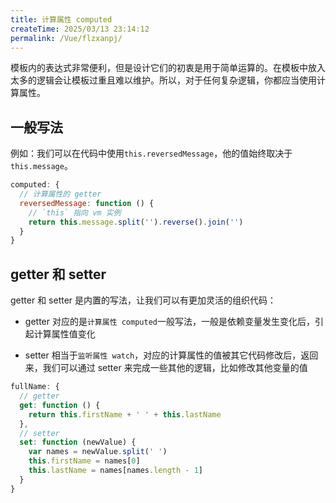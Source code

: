 ```yaml
---
title: 计算属性 computed
createTime: 2025/03/13 23:14:12
permalink: /Vue/flzxanpj/
---
```


模板内的表达式非常便利，但是设计它们的初衷是用于简单运算的。在模板中放入太多的逻辑会让模板过重且难以维护。所以，对于任何复杂逻辑，你都应当使用计算属性。

## 一般写法

例如：我们可以在代码中使用`this.reversedMessage`，他的值始终取决于`this.message`。

```js
computed: {
  // 计算属性的 getter
  reversedMessage: function () {
    // `this` 指向 vm 实例
    return this.message.split('').reverse().join('')
  }
}
```

## getter 和 setter

getter 和 setter 是内置的写法，让我们可以有更加灵活的组织代码：

- getter 对应的是`计算属性 computed`一般写法，一般是依赖变量发生变化后，引起计算属性值变化

- setter 相当于`监听属性 watch`，对应的计算属性的值被其它代码修改后，返回来，我们可以通过 setter 来完成一些其他的逻辑，比如修改其他变量的值

```js
fullName: {
  // getter
  get: function () {
    return this.firstName + ' ' + this.lastName
  },
  // setter
  set: function (newValue) {
    var names = newValue.split(' ')
    this.firstName = names[0]
    this.lastName = names[names.length - 1]
  }
}
```
